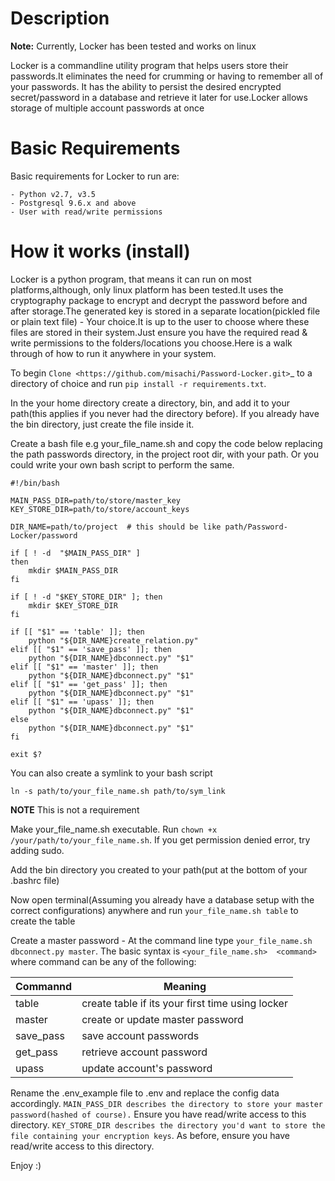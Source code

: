 Description
===========================

**Note:** Currently, Locker has been tested and works on linux

Locker is a commandline utility program that helps users store their passwords.It eliminates the need for crumming or having to remember all of your passwords. It has the ability to persist the desired encrypted secret/password in a database and retrieve it later
for use.Locker allows storage of multiple account passwords at once

Basic Requirements
===========================
Basic requirements for Locker to run are:

	- Python v2.7, v3.5
	- Postgresql 9.6.x and above
	- User with read/write permissions

How it works (install)
===========================

Locker is a python program, that means it can run on most platforms,although, only linux platform has been tested.It uses the cryptography package to encrypt and decrypt the password before and after storage.The generated key is stored in a separate location(pickled file or plain text file) - Your choice.It is up to the user to choose where these files are stored in their system.Just ensure you have the required read & write permissions to the folders/locations you choose.Here is a walk through of how to run it anywhere in your system.

To begin `Clone <https://github.com/misachi/Password-Locker.git>`_ to a directory of choice and run 
`pip install -r requirements.txt`.

In the your home directory create a directory, bin, and add it to your path(this applies if you never had the directory before). If you already have the bin directory, just create the file inside it.

Create a bash file e.g your_file_name.sh and copy the code below replacing the path passwords directory, 
in the project root dir, with your path. Or you could write your own bash script to perform the same.

	#!/bin/bash

	MAIN_PASS_DIR=path/to/store/master_key
	KEY_STORE_DIR=path/to/store/account_keys

	DIR_NAME=path/to/project  # this should be like path/Password-Locker/password

	if [ ! -d  "$MAIN_PASS_DIR" ]
	then
		mkdir $MAIN_PASS_DIR	
	fi
	
	if [ ! -d "$KEY_STORE_DIR" ]; then
		mkdir $KEY_STORE_DIR
	fi

	if [[ "$1" == 'table' ]]; then
		python "${DIR_NAME}create_relation.py"
	elif [[ "$1" == 'save_pass' ]]; then
		python "${DIR_NAME}dbconnect.py" "$1"
	elif [[ "$1" == 'master' ]]; then
		python "${DIR_NAME}dbconnect.py" "$1"
	elif [[ "$1" == 'get_pass' ]]; then
		python "${DIR_NAME}dbconnect.py" "$1"
	elif [[ "$1" == 'upass' ]]; then
		python "${DIR_NAME}dbconnect.py" "$1"
	else
		python "${DIR_NAME}dbconnect.py" "$1"
	fi

	exit $?
	
You can also create a symlink to your bash script

	ln -s path/to/your_file_name.sh path/to/sym_link
	
**NOTE** This is not a requirement
	
Make your_file_name.sh executable. Run `chown +x /your/path/to/your_file_name.sh`. If you get permission denied error, try adding sudo.

Add the bin directory you created to your path(put at the bottom of your .bashrc file)

Now open terminal(Assuming you already have a database setup with the correct configurations) anywhere and 
run `your_file_name.sh table` to create the table

Create a master password - At the command line type `your_file_name.sh dbconnect.py master`. The basic syntax is `<your_file_name.sh>  <command>` where command can be any of the following:

|Commannd   |Meaning|
|-----------|--------------------------------|
|table|create table if its your first time using locker|
|master    |create or update master password|
|save_pass  |save account passwords|
|get_pass   |retrieve account password|
|upass   |update account's password|


Rename the .env_example file to .env and replace the config data accordingly. `MAIN_PASS_DIR describes the directory to store your master password(hashed of course).` Ensure you have read/write access to this directory. `KEY_STORE_DIR describes the directory you'd want to store the file containing your encryption keys`. As before, ensure you have read/write access to this directory.

Enjoy :)

